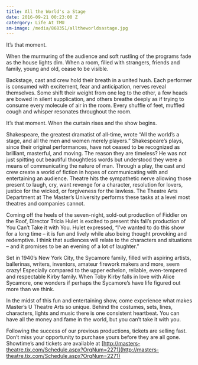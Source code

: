 ```yaml
---
title: All the World's a Stage
date: 2016-09-21 00:23:00 Z
catergory: Life At TMU
sm-image: /media/868351/alltheworldsastage.jpg
---
```


It’s that moment.

When the murmuring of the audience and soft rustling of the programs fade as the house lights dim. When a room, filled with strangers, friends and family, young and old, cease to be visible.

Backstage, cast and crew hold their breath in a united hush. Each performer is consumed with excitement, fear and anticipation, nerves reveal themselves. Some shift their weight from one leg to the other, a few heads are bowed in silent supplication, and others breathe deeply as if trying to consume every molecule of air in the room. Every shuffle of feet, muffled cough and whisper resonates throughout the room.

It’s that moment. When the curtain rises and the show begins.

Shakespeare, the greatest dramatist of all-time, wrote “All the world’s a stage, and all the men and women merely players.” Shakespeare’s plays, since their original performances, have not ceased to be recognized as brilliant, masterful, and moving. The reason they are timeless? He was not just spitting out beautiful thoughtless words but understood they were a means of communicating the nature of man. Through a play, the cast and crew create a world of fiction in hopes of communicating with and entertaining an audience. Theatre hits the sympathetic nerve allowing those present to laugh, cry, want revenge for a character, resolution for lovers, justice for the wicked, or forgiveness for the lawless. The Theatre Arts Department at The Master’s University performs these tasks at a level most theatres and companies cannot.

Coming off the heels of the seven-night, sold-out production of Fiddler on the Roof, Director Tricia Hulet is excited to present this fall’s production of You Can’t Take it with You. Hulet expressed, “I’ve wanted to do this show for a long time – it is fun and lively while also being thought provoking and redemptive. I think that audiences will relate to the characters and situations – and it promises to be an evening of a lot of laughter.”

Set in 1940’s New York City, the Sycamore family, filled with aspiring artists, ballerinas, writers, inventors, amateur firework makers and more, seem crazy! Especially compared to the upper echelon, reliable, even-tempered and respectable Kirby family. When Toby Kirby falls in love with Alice Sycamore, one wonders if perhaps the Sycamore’s have life figured out more than we think.

In the midst of this fun and entertaining show, come experience what makes Master’s U Theatre Arts so unique. Behind the costumes, sets, lines, characters, lights and music there is one consistent heartbeat. You can have all the money and fame in the world, but you can’t take it with you.

Following the success of our previous productions, tickets are selling fast. Don’t miss your opportunity to purchase yours before they are all gone. Showtime’s and tickets are available at [http://masters-theatre.tix.com/Schedule.aspx?OrgNum=2271](http://masters-theatre.tix.com/Schedule.aspx?OrgNum=2271)
